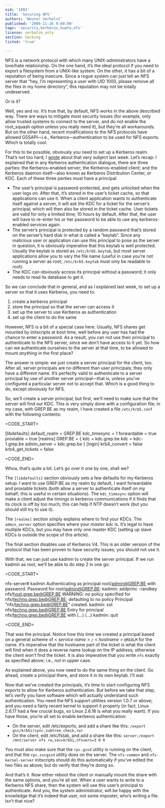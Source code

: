```yaml
---
nid: '1893'
title: 'Securing NFS'
authors: 'Wouter Verhelst'
published: '2006-11-26 9:00:00'
tags: 'security,kerberos,howto,nfs'
license: verbatim_only
section: hacking
listed: 'true'

---
```

NFS is a network protocol with which many UNIX-administrators have a love/hate relationship. On the one hand, it’s the ideal protocol if you need to export a filesystem from a UNIX-like system. On the other, it has a bit of a reputation of being insecure. Since a rogue system can just tell an NFS server that “hey, I’m representing a user with UID 1000, please remove all the files in my home directory”, this reputation may not be totally undeserved.

Or is it?


<!--break-->


Well, yes and no. It’s true that, by default, NFS works in the above described way. There are ways to mitigate most security issues (for example, only allow trusted systems to connect to the server, and do not enable the root_squash option unless you really need it), but they’re all workarounds. But on the other hand, recent modifications to the NFS protocols have allowed GSSAPI—i.e., Kerberos—authentication to be used for NFS exports. Which is totally cool.

For this to be possible, obviously you need to set up a Kerberos realm. That’s not too hard; I [wrote](http://www.freesoftwaremagazine.com/blogs/kerberos_authenticating_on_the_network) about that very subject last week. Let’s recap: I explained that in any Kerberos authentication dialogue, there are three parties: the Kerberos-enabled server; the Kerberos-enabled client; and the Kerberos daemon itself—also known as Kerberos Distribution Center, or KDC. Each of these three parties must have a principal.


* The user’s principal is password-protected, and gets unlocked when the user logs on. After that, it’s stored in the user’s ticket cache, so that applications can use it. When a client application wants to authenticate itself against a server, it will ask the KDC for a ticket for the server’s principal, which will then also be stored in the ticket cache. User tickets are valid for only a limited time; 10 hours by default. After that, the user will have to re-enter his or her password to be able to use any kerberos-enabled services again.
* The server’s principal is protected by a random password that’s stored on the server’s hard disk in what is called a “keytab”. Since any malicious user or application can use this principal to pose as the server in question, it is obviously imperative that this keytab is well protected. Usually the keytab is stored as `/etc/krb5.keytab`, but most server applications allow you to vary the file name (useful in case you’re not running a server as root; `/etc/krb5.keytab` must only be readable to root).
* The KDC can obviously access its principal without a password; it only needs to read its database to get it.

So we can conclude that in general, and as I explained last week, to set up a server so that it uses Kerberos, you need to:


1. create a kerberos principal
1. store the principal so that the server can access it
1. set up the server to use Kerberos as authentication
1. set up the client to do the same

However, NFS is a bit of a special case here. Usually, NFS shares get mounted by initscripts at boot time, well before any user has had the chance to enter a password. As a result, you can not use their principal to authenticate to the NFS server, since we don’t have access to it yet. So how can we authenticate ourselves to the server at that time, to be allowed to mount _anything_ in the first place?

The answer is simple: we just create a server principal for the client, too. After all, server principals are no different than user principals; they only have a different name. It’s perfectly valid to authenticate to a server principal by use of another server principal—that is, unless you’ve configured a particular server not to accept that. Which is a good thing to do, except obviously for NFS.

So, we’ll create a server principal; but first, we’ll need to make sure that the server will find our KDC. This is very simply done with a configuration file; in my case, with GREP.BE as my realm, I have created a file `/etc/krb5.conf` with the following contents:


=CODE_START=

[libdefaults]
  default_realm = GREP.BE
  kdc_timesync = 1
  forwardable = true
  proxiable = true
[realms]
  GREP.BE = {
    kdc = kdc.grep.be
    kdc = kdc-1.grep.be
    admin_server = kdc.grep.be
  }
[login]
  krb4_convert = false
  krb4_get_tickets = false

=CODE_END=

Whoa, that’s quite a bit. Let’s go over it one by one, shall we?

The `[libdefaults]` section obviously sets a few defaults for my Kerberos setup: I want to use GREP.BE as my realm by default, I want forwardable and proxiable tickets (both allow a server to authenticate itself on my behalf; this is useful in certain situations). The `kdc_timesync` option will make a client adjust the timings in kerberos communications if it finds that its clock is off by too much; this can help if NTP doesn’t work (but you should still try to use it).

The `[realms]` section simply explains where to find your KDCs. The `admin_server` option specifies where your _master kdc_ is. It’s legal to have multiple KDCs, but you may have only one master KDC (setting up slave KDCs is outside the scope of this article).

The final section disables use of Kerberos V4. This is an older version of the protocol that has been proven to have security issues; you should not use it.

With that, we can just use kadmin to create the server principal. If we run kadmin as root, we’ll be able to do step 2 in one go:


=CODE_START=

nfs-server# kadmin
Authenticating as principal root/admin@GREP.BE with password.
Password for root/admin@GREP.BE:
kadmin: addprinc -randkey nfs/host.grep.be@GREP.BE
WARNING: no policy specified for nfs/techno.grep.be@GREP.BE; defaulting to no policy
Principal "nfs/techno.grep.be@GREP.BE" created.
kadmin: xst nfs/techno.grep.be@GREP.BE
Entry for principal nfs/techno.grep.be@GREP.BE with (...)
(...)
kadmin: quit

=CODE_END=

That was the principal. Notice how this time we created a principal based on a general scheme of < _service name_ > `/` < _hostname_ > `@REALM` for the name. It’s imperative that the hostname part of the ticket is what the client will find when it does a reverse name lookup on the IP address; otherwise the client won’t find the ticket. It is also imperative that you write `nfs` exactly as specified above; i.e., not in upper case.

As explained above, you now need to do the same thing on the client. Go ahead, create a principal there, and store it in its own keytab. I’ll wat.

Now that we’ve created the principals, it’s time to start configuring NFS exports to allow for Kerberos authentication. But before we take that step, let’s verify you have software which will actually understand such authentication. You need the NFS support utilities version 1.0.7 or above; and you need a fairly recent kernel to support it properly (in fact, Linux 2.6.17 had a few crucial bugs, so Linux 2.6.18 is what you really want). If you have those, you’re all set to enable kerberos authentication:


* On the server, edit /etc/exports, and add a share like this: `/export gss/krb5i(sync,subtree_check,rw)`
* On the client, edit /etc/fstab, and add a share like this: `server:/export /mnt/server nfs rw,sec=krb5i,nfsvers=3 0 0`

You must also make sure that the `rpc.gssd` utility is running on the client, and that the `rpc.svcgssd` utility does on the server. The `nfs-common` and `nfs-kernel-server` initscripts should do this automatically if you’ve edited the two files as above; but do verify that they’re doing so.

And that’s it. Now either reboot the client or manually mount the share with the same options, and you’re all set. When a user wants to write to a Kerberos NFS share, then the system will use this user’s principal to authenticate. And you, the system administrator, will be happy with the knowledge that it’s indeed that user, not some imposter, who’s writing a file. Isn’t that nice?

